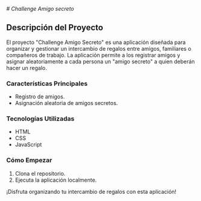 <em> # Challenge Amigo secreto </em>
## Descripción del Proyecto

El proyecto "Challenge Amigo Secreto" es una aplicación diseñada para organizar y gestionar un intercambio de regalos entre amigos, familiares o compañeros de trabajo. La aplicación permite a los registrar amigos y asignar aleatoriamente a cada persona un "amigo secreto" a quien deberán hacer un regalo.

### Características Principales
- Registro de amigos.
- Asignación aleatoria de amigos secretos.

### Tecnologías Utilizadas
- HTML
- CSS
- JavaScript

### Cómo Empezar
1. Clona el repositorio.
3. Ejecuta la aplicación localmente.

¡Disfruta organizando tu intercambio de regalos con esta aplicación!

